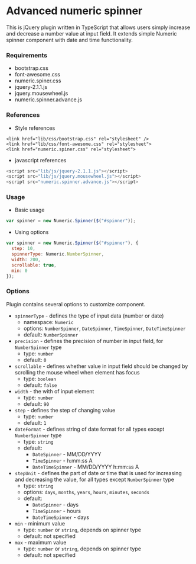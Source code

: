 # Advanced numeric spinner

This is jQuery plugin written in TypeScript that allows users simply increase and decrease a number value at input field. It extends simple Numeric spinner component with date and time functionality.

### Requirements
* bootstrap.css
* font-awesome.css
* numeric.spiner.css
* jquery-2.1.1.js
* jquery.mousewheel.js
* numeric.spinner.advance.js

### References
* Style references
```
<link href="lib/css/bootstrap.css" rel="stylesheet" />
<link href="lib/css/font-awesome.css" rel="stylesheet">
<link href="numeric.spiner.css" rel="stylesheet">
```

* javascript references
```javascript
<script src="lib/js/jquery-2.1.1.js"></script>
<script src="lib/js/jquery.mousewheel.js"></script>
<script src="numeric.spinner.advance.js"></script>
```

### Usage
* Basic usage
```javascript
var spinner = new Numeric.Spinner($("#spinner"));
```

* Using options
```javascript
var spinner = new Numeric.Spinner($("#spinner"), {
  step: 10,
  spinnerType: Numeric.NumberSpinner,
  width: 200,
  scrollable: true,
  min: 0
});
```

### Options
Plugin contains several options to customize component.
* `spinnerType` - defines the type of input data (number or date)
  - namespace: `Numeric`
  - options: `NumberSpinner`, `DateSpinner`, `TimeSpinner`, `DateTimeSpinner`
  - default: `NumberSpinner`
* `precision` - defines the precision of number in input field, for `NumberSpinner` type
  - type: `number`
  - default: `0`
* `scrollable` - defines whether value in input field should be changed by scrolling the mouse wheel when element has focus
  - type: `boolean`
  - default: `false`
* `width` - the with of input element
  - type: `number`
  - default: `90`
* `step` - defines the step of changing value
  - type: `number`
  - default: `1`
* `dateFormat` - defines string of date format for all types except `NumberSpinner` type
  - type: `string`
  - default:
    - `DateSpinner` - MM/DD/YYYY
    - `TimeSpinner` - h:mm:ss A
    - `DateTimeSpinner` - MM/DD/YYYY h:mm:ss A
* `stepUnit` - defines the part of date or time that is used for increasing and decreasing the value, for all types except `NumberSpinner` type
  - type: `string`
  - options: `days`, `months`, `years`, `hours`, `minutes`, `seconds`
  - default:
    - `DateSpinner` - days
    - `TimeSpinner` - hours
    - `DateTimeSpinner` - days
* `min` - minimum value
  - type: `number` or `string`, depends on spinner type
  - default: not specified
* `max` - maximum value
  - type: `number` or `string`, depends on spinner type
  - default: not specified
